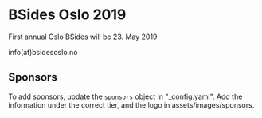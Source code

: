# BSides Oslo 2019

First annual Oslo BSides will be 23. May 2019

info(at)bsidesoslo.no


## Sponsors

To add sponsors, update the `sponsors` object in "_config.yaml". Add the information under the correct tier, and the logo in assets/images/sponsors.

